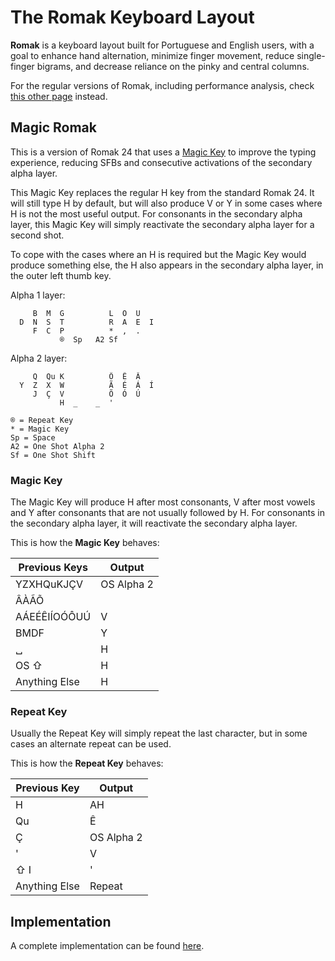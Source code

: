 # The Romak Keyboard Layout

**Romak** is a keyboard layout built for Portuguese and English users, with a goal to enhance hand alternation, minimize finger movement, reduce single-finger bigrams, and decrease reliance on the pinky and central columns.

For the regular versions of Romak, including performance analysis, check [this other page](README.md) instead.

## Magic Romak

This is a version of Romak 24 that uses a [Magic Key](https://github.com/Ikcelaks/keyboard_layouts/blob/main/magic_sturdy/magic_sturdy.md) to improve the typing experience, reducing SFBs and consecutive activations of the secondary alpha layer.

This Magic Key replaces the regular H key from the standard Romak 24. It will still type H by default, but will also produce V or Y in some cases where H is not the most useful output. For consonants in the secondary alpha layer, this Magic Key will simply reactivate the secondary alpha layer for a second shot.

To cope with the cases where an H is required but the Magic Key would produce something else, the H also appears in the secondary alpha layer, in the outer left thumb key.

Alpha 1 layer:

```
     B  M  G          L  O  U   
  D  N  S  T          R  A  E  I 
     F  C  P          *  ,  .   
           ®  Sp   A2 Sf
```

Alpha 2 layer:

```
     Q  Qu K          Ô  Ê  Â
  Y  Z  X  W          Ã  É  Á  Í
     J  Ç  V          Õ  Ó  Ú
           H  _    _  '
```
```
® = Repeat Key
* = Magic Key
Sp = Space
A2 = One Shot Alpha 2
Sf = One Shot Shift
```

### Magic Key

The Magic Key will produce H after most consonants, V after most vowels and Y after consonants that are not usually followed by H. For consonants in the secondary alpha layer, it will reactivate the secondary alpha layer.

This is how the **Magic Key** behaves:

| Previous Keys | Output  | 
|---|---|
| YZXHQuKJÇV | OS Alpha 2 |
| ÂÀÃÕ |  |
| AÁEÉÊIÍOÓÔUÚ | V
| BMDF | Y |
| &blank; | H |
| OS &#8679; | H |
| Anything Else | H |

### Repeat Key

Usually the Repeat Key will simply repeat the last character, but in some cases an alternate repeat can be used.

This is how the **Repeat Key** behaves:

| Previous Key | Output  |
|---|---|
| H | AH |
| Qu | Ê |
| Ç | OS Alpha 2 |  
| ' | V |
| &#8679; I | ' |
| Anything Else | Repeat | 

## Implementation

A complete implementation can be found [here](https://github.com/rafaelromao/keyboards).
